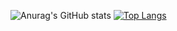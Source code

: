 ![Anurag's GitHub stats](https://github-readme-stats.vercel.app/api?username=Ermersongomes&show_icons=true&theme=default)
[![Top Langs](https://github-readme-stats.vercel.app/api/top-langs/?username=Ermersongomes&layout=donut-vertical)](https://github.com/Ermerson/github-readme-stats)
